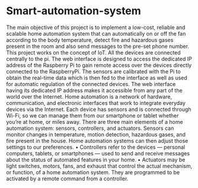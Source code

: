 # Smart-automation-system
The main objective of this project is to implement a low-cost, reliable and scalable home automation system that can automatically on or off the fan according to the body temperature, detect fire and hazardous gases present in the room and also send messages to the pre-set phone number.
This project works on the concept of IoT. All the devices are connected centrally to the pi.
The web interface is designed to access the dedicated IP address of the Raspberry Pi to gain remote access over the devices directly connected to the RaspberryPi. The sensors are calibrated with the Pi to obtain the real-time data which is then fed to the interface as well as used for automatic regulation of the connected devices. 
The web interface having its dedicated IP address makes it accessible from any part of the world over the Internet.
Home automation is a network of hardware, communication, and electronic interfaces that work to integrate everyday devices via the Internet. Each device has sensors and is connected through Wi-Fi, so we can manage them from our smartphone or tablet whether you’re at home, or miles away. 
There are three main elements of a home automation system: sensors, controllers, and actuators.
Sensors can monitor changes in temperature, motion detection, hazardous gases, and fire present in the house. Home automation systems can then adjust those settings to our preferences.
•	Controllers refer to the devices — personal computers, tablets, or smartphones — used to send and receive messages about the status of automated features in your home.
•	Actuators may be light switches, motors, fans, and exhaust that control the actual mechanism, or function, of a home automation system. They are programmed to be activated by a remote command from a controller.
